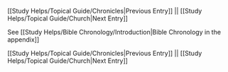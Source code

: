 [[Study Helps/Topical Guide/Chronicles|Previous Entry]]  ||  [[Study Helps/Topical Guide/Church|Next Entry]]

 See [[Study Helps/Bible Chronology/Introduction|Bible Chronology in the appendix]]

[[Study Helps/Topical Guide/Chronicles|Previous Entry]]  ||  [[Study Helps/Topical Guide/Church|Next Entry]]